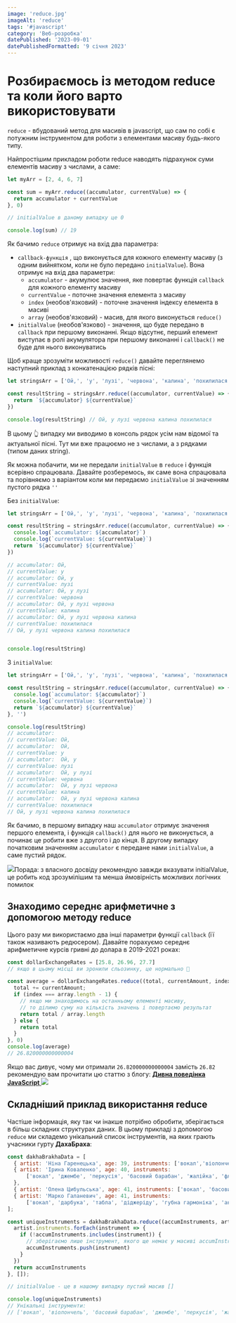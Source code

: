 ```yaml
---
image: 'reduce.jpg'
imageAlt: 'reduce'
tags: '#javascript'
category: 'Веб-розробка'
datePublished: '2023-09-01'
datePublishedFormatted: '9 січня 2023'
---
```


# Розбираємось із методом reduce та коли його варто використовувати
`reduce` - вбудований метод для масивів в javascript, що сам по собі є потужним інструментом для роботи з елементами масиву будь-якого типу.


Найпростішим прикладом роботи reduce наводять підрахунок суми елементів масиву з числами, а саме:
```js
let myArr = [2, 4, 6, 7]

const sum = myArr.reduce((accumulator, currentValue) => {
  return accumulator + currentValue
}, 0)

// initialValue в даному випадку це 0

console.log(sum) // 19
```

Як бачимо `reduce` отримує на вхід два параметра:

- `callback-функція` , що виконується для кожного елементу масиву (з одним вийнятком, коли не було передано `initialValue`).
  Вона отримує на вхід два параметри:
  - `accumulator` - акумулює значення, яке повертає функція `callback` для кожного елементу масиву
  - `currentValue` - поточне значення елемента з масиву
  - `index` (необов'язковий) - поточне значення індексу елемента в масиві
  - `array` (необов'язковий) - масив, для якого виконується `reduce()`
- `initialValue` (необов'язково) - значення, що буде передано в `callback` при першому виконанні. Якщо відсутнє, перший елемент виступає в ролі акумулятора при першому виконанні і
  `callback()` не буде для нього виконуватись

Щоб краще зрозуміти можливості `reduce()` давайте переглянемо наступний приклад з конкатенацією рядків пісні:
```js
let stringsArr = ['Ой,', 'у', 'лузі', 'червона', 'калина', 'похилилася']

const resultString = stringsArr.reduce((accumulator, currentValue) => {
  return `${accumulator} ${currentValue}`
})

console.log(resultString) // Ой, у лузі червона калина похилилася
```

В цьому 👆 випадку ми виводимо в консоль рядок усім нам відомої та актуальної пісні. Тут ми вже працюємо не з числами, а з рядками (типом даних string).


Як можна побачити, ми не передали `initialValue` в `reduce` і функція всерівно спрацювала. Давайте розберемось, як саме вона спрацювала та порівняємо з
варіантом коли ми передаємо `initialValue` зі значенням пустого рядка `''`

Без `initialValue`:

```js
let stringsArr = ['Ой,', 'у', 'лузі', 'червона', 'калина', 'похилилася']

const resultString = stringsArr.reduce((accumulator, currentValue) => {
  console.log(`accumulator: ${accumulator}`)
  console.log(`currentValue: ${currentValue}`)
  return `${accumulator} ${currentValue}`
})

// accumulator: Ой,
// currentValue: у
// accumulator: Ой, у
// currentValue: лузі
// accumulator: Ой, у лузі
// currentValue: червона
// accumulator: Ой, у лузі червона
// currentValue: калина
// accumulator: Ой, у лузі червона калина
// currentValue: похилилася
// Ой, у лузі червона калина похилилася


console.log(resultString)
```

З `initialValue`:
```js
let stringsArr = ['Ой,', 'у', 'лузі', 'червона', 'калина', 'похилилася']

const resultString = stringsArr.reduce((accumulator, currentValue) => {
  console.log(`accumulator: ${accumulator}`)
  console.log(`currentValue: ${currentValue}`)
  return `${accumulator} ${currentValue}`
}, '')

console.log(resultString)
// accumulator:
// currentValue: Ой,
// accumulator:  Ой,
// currentValue: у
// accumulator:  Ой, у
// currentValue: лузі
// accumulator:  Ой, у лузі
// currentValue: червона
// accumulator:  Ой, у лузі червона
// currentValue: калина
// accumulator:  Ой, у лузі червона калина
// currentValue: похилилася
// Ой, у лузі червона калина похилилася

```

Як бачимо, в першому випадку наш `accumulator` отримує значення першого елемента, і функція `callback()` для нього не виконується, а починає
це робити вже з другого і до кінця. В другому випадку початковим значенням `accumulator` є передане нами `initialValue`, а саме пустий рядок.

<span class="inline-flex mb-6 font-medium">
<img class="w-6 h-6 mr-2" src="/_nuxt/assets/icons/info.svg"/>Порада: з власного досвіду рекомендую завжди вказувати initialValue, це робить код зрозумілішим та менша ймовірність можливих логічних помилок
</span>

## Знаходимо середнє арифметичне з допомогою методу reduce

Цього разу ми використаємо два інші параметри функції `callback` (її також називають редюсером). Давайте порахуємо середнє арифметичне курсів гривні до долара в 2019-2021 роках:
```js
const dollarExchangeRates = [25.8, 26.96, 27.7] 
// якщо в цьому місці ви зронили сльозинку, це нормально 🥲

const average = dollarExchangeRates.reduce((total, currentAmount, index, array) => {
  total += currentAmount;
  if (index === array.length - 1) {
    // якщо ми знаходимось на останньому елементі масиву,
    // то ділимо суму на кількість значень і повертаємо результат
    return total / array.length
  } else {
    return total
  }
}, 0)
console.log(average)
// 26.820000000000004
```

Якщо вас дивує, чому ми отримали `26.820000000000004` замість `26.82` рекомендую вам прочитати цю статтю з блогу:
<a target="_blank" class="inline-flex" href="#">
<strong>Дивна поведінка JavaScript</strong>
<img class="w-6 h-6" style="color: red" src="/_nuxt/assets/icons/external-link.svg"/>
</a>

## Складніший приклад використання reduce
Частіше інформація, яку так чи інакше потрібно обробити, зберігається в більш складних структурах даних. В цьому прикладі з допомогою `reduce` ми складемо унікальний список
інструментів, на яких грають учасники гурту **ДахаБраха**:
```js
const dakhaBrakhaData = [
  { artist: 'Ніна Гаренецька', age: 39, instruments: ['вокал','віолончель', 'басовий барабан'] },
  { artist: 'Ірина Коваленко', age: 40, instruments:
      ['вокал', 'джембе', 'перкусія', 'басовий барабан', 'жалійка', 'флейта', 'бугай', 'акордеон', 'фортепіано', 'укулеле']
  },
  { artist: 'Олена Цибульська', age: 41, instruments: ['вокал', 'басовий барабан', 'перкусія'] },
  { artist: 'Марко Галаневич', age: 41, instruments: 
      ['вокал', 'дарбука', 'табла', 'діджеріду', 'губна гармоніка', 'акордеон', 'кахон'] },
];

const uniqueInstruments = dakhaBrakhaData.reduce((accumInstruments, artist) => {
  artist.instruments.forEach(instrument => {
    if (!accumInstruments.includes(instrument)) {
      // зберігаємо лише інструмент, якого ще немає у масиві accumInstruments
      accumInstruments.push(instrument)
    }
  })
  return accumInstruments
}, []);

// initialValue - це в нашому випадку пустий масив []

console.log(uniqueInstruments)
// Унікальні інструменти:
// ['вокал', 'віолончель', 'басовий барабан', 'джембе', 'перкусія', 'жалійка', 'флейта', 'бугай', 'акордеон', 'фортепіано', 'укулеле', 'дарбука', 'табла', 'діджеріду', 'губна гармоніка', 'кахон']
```

